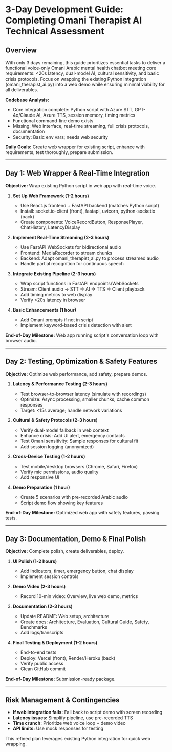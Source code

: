 # 3-Day Development Guide: Completing Omani Therapist AI Technical Assessment

## Overview

With only 3 days remaining, this guide prioritizes essential tasks to deliver a functional voice-only Omani Arabic mental health chatbot meeting core requirements: <20s latency, dual-model AI, cultural sensitivity, and basic crisis protocols. Focus on wrapping the existing Python integration (omani_therapist_ai.py) into a web demo while ensuring minimal viability for all deliverables.

**Codebase Analysis:**
- Core integration complete: Python script with Azure STT, GPT-4o/Claude AI, Azure TTS, session memory, timing metrics
- Functional command-line demo exists
- Missing: Web interface, real-time streaming, full crisis protocols, documentation
- Security: Basic env vars; needs web security

**Daily Goals:** Create web wrapper for existing script, enhance with requirements, test thoroughly, prepare submission.

---

## Day 1: Web Wrapper & Real-Time Integration

**Objective:** Wrap existing Python script in web app with real-time voice.

1. **Set Up Web Framework (1-2 hours)**
   - Use React.js frontend + FastAPI backend (matches Python script)
   - Install: socket.io-client (front), fastapi, uvicorn, python-socketio (back)
   - Create components: VoiceRecordButton, ResponsePlayer, ChatHistory, LatencyDisplay

2. **Implement Real-Time Streaming (2-3 hours)**
   - Use FastAPI WebSockets for bidirectional audio
   - Frontend: MediaRecorder to stream chunks
   - Backend: Adapt omani_therapist_ai.py to process streamed audio
   - Handle partial recognition for continuous speech

3. **Integrate Existing Pipeline (2-3 hours)**
   - Wrap script functions in FastAPI endpoints/WebSockets
   - Stream: Client audio → STT → AI → TTS → Client playback
   - Add timing metrics to web display
   - Verify <20s latency in browser

4. **Basic Enhancements (1 hour)**
   - Add Omani prompts if not in script
   - Implement keyword-based crisis detection with alert

**End-of-Day Milestone:** Web app running script's conversation loop with browser audio.

---

## Day 2: Testing, Optimization & Safety Features

**Objective:** Optimize web performance, add safety, prepare demos.

1. **Latency & Performance Testing (2-3 hours)**
   - Test browser-to-browser latency (simulate with recordings)
   - Optimize: Async processing, smaller chunks, cache common responses
   - Target: <15s average; handle network variations

2. **Cultural & Safety Protocols (2-3 hours)**
   - Verify dual-model fallback in web context
   - Enhance crisis: Add UI alert, emergency contacts
   - Test Omani sensitivity: Sample responses for cultural fit
   - Add session logging (anonymized)

3. **Cross-Device Testing (1-2 hours)**
   - Test mobile/desktop browsers (Chrome, Safari, Firefox)
   - Verify mic permissions, audio quality
   - Add responsive UI

4. **Demo Preparation (1 hour)**
   - Create 5 scenarios with pre-recorded Arabic audio
   - Script demo flow showing key features

**End-of-Day Milestone:** Optimized web app with safety features, passing tests.

---

## Day 3: Documentation, Demo & Final Polish

**Objective:** Complete polish, create deliverables, deploy.

1. **UI Polish (1-2 hours)**
   - Add indicators, timer, emergency button, chat display
   - Implement session controls

2. **Demo Video (2-3 hours)**
   - Record 10-min video: Overview, live web demo, metrics

3. **Documentation (2-3 hours)**
   - Update README: Web setup, architecture
   - Create docs: Architecture, Evaluation, Cultural Guide, Safety, Benchmarks
   - Add logs/transcripts

4. **Final Testing & Deployment (1-2 hours)**
   - End-to-end tests
   - Deploy: Vercel (front), Render/Heroku (back)
   - Verify public access
   - Clean GitHub commit

**End-of-Day Milestone:** Submission-ready package.

---

## Risk Management & Contingencies

- **If web integration fails:** Fall back to script demo with screen recording
- **Latency issues:** Simplify pipeline, use pre-recorded TTS
- **Time crunch:** Prioritize web voice loop + demo video
- **API limits:** Use mock responses for testing

This refined plan leverages existing Python integration for quick web wrapping. 